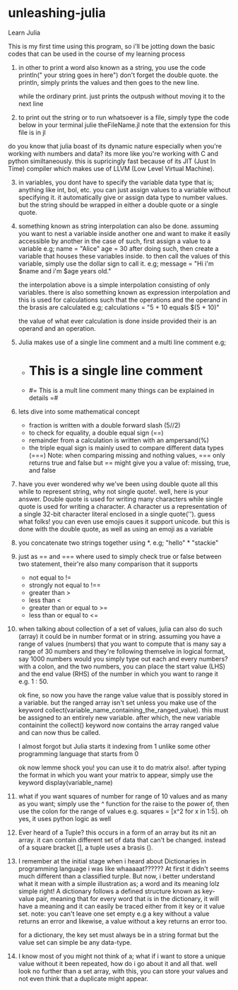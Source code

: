 # unleashing-julia
Learn Julia

This is my first time using this program, so i'll be jotting down the basic codes that can be used in the course of my learning process

1. in other to print a word also known as a string, you use the code 
    println(" your string goes in here")     don't forget the double quote.
    the println, simply prints the values and then goes to the new line.

    while the ordinary print. just prints the outpush without moving it to the next line

2. to print out the string or to run whatsoever is a file, simply type the code below in your terminal
    julie theFileName.jl            note that the extension for this file is in  jl

do you know that julia boast of its dynamic nature especially when you're working with numbers and data? its more like you're working with C and python similtaneously.
this is supricingly fast because of its JIT (Just In Time) compiler which makes use of LLVM (Low Level Virtual Machine).

3. in variables, you dont have to specify the variable data type that is; anything like int, bol, etc. you can just assign values to a variable without specifying it. it automatically give or assign data type to number values. but the string should be wrapped in either a double quote or a single quote.

4. something known as string interpolation can also be done. assuming you want to nest a variable inside another one and want to make it easily accessible by another 
    in the case of such, first assign a value to a variable e.g; name = "Alice"   age = 30
    after doing such, then create a variable that houses these variables inside. to then call the values of this variable, simply use the dollar sign to call it.
    e.g; message = "Hi i'm $name and i'm $age years old."

    the interpolation above is a simple interpolation consisting of only variables. 
    there is also something known as expression interpolation and this is used for calculations such that the operations and the operand in the brasis are calculated e.g; calculations = "5 + 10 equals $(5 + 10)"

    the value of what ever calculation is done inside provided their is an operand and an operation.

5. Julia makes use of a single line comment and a multi line comment
    e.g; 
    - # This is a single line comment
    - #= This is a mult line comment
            many things can be explained in details
        =#

6. lets dive into some mathematical concept
    - fraction is written with a double forward slash (5//2)
    - to check for equality, a double equal sign (==)
    - remainder from a calculation is written with an ampersand(%)
    - the triple equal sign is mainly used to compare different data types (===)
    Note: when comparing missing and nothing values, === only returns true and false but == might give you a value of: missing, true, and false

7. have you ever wondered why we've been using double quote all this while to represent string, why not single quote!.
    well, here is your answer. Double quote is used for writing many characters while single quote is used for writing a character. A character us a representation of a single 32-bit character literal enclosed in a single quote(''). guess what folks! you can even use emojis caues it support unicode. but this is done with the double quote, as well as using an emoji as a variable

8. you concatenate two strings together using *. e.g; "hello" * "stackie"

9. just as == and === where used to simply check true or false between two statement, their're also many comparison that it supports
    - not equal to !=
    - strongly not equal to !==
    - greater than >
    - less than <
    - greater than or equal to >=
    - less than or equal to <=

10. when talking about collection of a set of values, julia can also do such (array) it could be in number format or in string.
    assuming you have a range of values (numbers) that you want to compute that is many say a range of 30 numbers and they're following themselve in logical format, say 1000 numbers would you simply type out each and every numbers? with a colon, and the two numbers, you can place the start value (LHS) and the end value (RHS) of the number in which you want to range it e.g. 1 : 50.

    ok fine, so now you have the range value value that is possibly stored in a variable. but the ranged array isn't set unless you make use of the keyword collect(variable_name_containing_the_ranged_value). this must be assigned to an entirely new variable. after which, the new variable containint the collect() keyword now contains the array ranged value and can now thus be called.

    I almost forgot but Julia starts it indexing from 1 unlike some other programming language that starts from 0

    ok now lemme shock you! you can use it to do matrix also!. after typing the format in which you want your matrix to appear, simply use the keyword display(variable_name)

11. what if you want squares of number for range of 10 values and as many as you want; simply use the ^ function for the raise to the power of, then use the colon for the range of values e.g. squares = [x^2 for x in 1:5].  oh yes, it uses python logic as well

12. Ever heard of a Tuple?
    this occurs in a form of an array but its nit an array. it can contain different set of data that can't be changed. instead of a square bracket [], a tuple uses a brasis ().

13. I remember at the initial stage when i heard about Dictionaries in programming language i was like whaaaaat?????? At first it didn't seems much different than a classified turple. But now, i better understand what it mean with a simple illustration as; a word and its meaning lolz simple right!
    A dictionary follows a defined structure known as key-value pair, meaning that for every word that is in the dictionary, it will have a meaning and it can easily be traced either from it key or it value set. 
    note: you can't leave one set empty e.g a key without a value returns an error and likewise, a value without a key returns an error too.

    for a dictionary, the key set must always be in a string format but the value set can simple be any data-type.

14. I know most of you might not think of a; what if i want to store a unique value without it been repeated, how do i go about it and all that.
    well look no further than a set array, with this, you can store your values and not even think that a duplicate might appear.